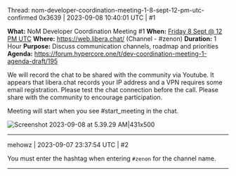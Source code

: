Thread: nom-developer-coordination-meeting-1-8-sept-12-pm-utc-confirmed
0x3639 | 2023-09-08 10:40:01 UTC | #1

**What:** NoM Developer Coordination Meeting #1
**When:** [Friday 8 Sept @ 12 PM UTC](https://www.worldtimebuddy.com/?qm=1&lid=6,100,5128581&h=6&date=2023-9-8&sln=7-8&hf=1)
**Where:**  https://web.libera.chat/ (Channel - #zenon)
**Duration:** 1 Hour
**Purpose:** Discuss communication channels, roadmap and priorities
**Agenda:** https://forum.hypercore.one/t/dev-coordination-meeting-1-agenda-draft/195

We will record the chat to be shared with the community via Youtube.  It appears that libera.chat records your IP address and a VPN requires some email registration.  Please test the chat connection before the call.  Please share with the community to encourage participation.

Meeting will start when you see #start_meeting in the chat.

![Screenshot 2023-09-08 at 5.39.29 AM|431x500](upload://xcB4Q1ZVo17Gdo71pt0RXOVn0Bm.png)

-------------------------

mehowz | 2023-09-07 23:37:54 UTC | #2

You must enter the hashtag when entering `#zenon` for the channel name.

-------------------------

